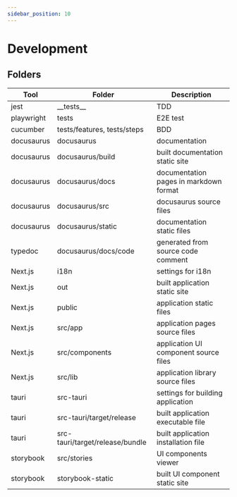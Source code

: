 ```yaml
---
sidebar_position: 10
---
```


# Development

## Folders

| Tool       | Folder                          | Description                            |
| ---------- | ------------------------------- | -------------------------------------- |
| jest       | \_\_tests\_\_                   | TDD                                    |
| playwright | tests                           | E2E test                               |
| cucumber   | tests/features, tests/steps     | BDD                                    |
| docusaurus | docusaurus                      | documentation                          |
| docusaurus | docusaurus/build                | built documentation static site        |
| docusaurus | docusaurus/docs                 | documentation pages in markdown format |
| docusaurus | docusaurus/src                  | docusaurus source files                |
| docusaurus | docusaurus/static               | documentation static files             |
| typedoc    | docusaurus/docs/code            | generated from source code comment     |
| Next.js    | i18n                            | settings for i18n                      |
| Next.js    | out                             | built application static site          |
| Next.js    | public                          | application static files               |
| Next.js    | src/app                         | application pages source files         |
| Next.js    | src/components                  | application UI component source files  |
| Next.js    | src/lib                         | application library source files       |
| tauri      | src-tauri                       | settings for building application      |
| tauri      | src-tauri/target/release        | built application executable file      |
| tauri      | src-tauri/target/release/bundle | built application installation file    |
| storybook  | src/stories                     | UI components viewer                   |
| storybook  | storybook-static                | built UI component static site         |
